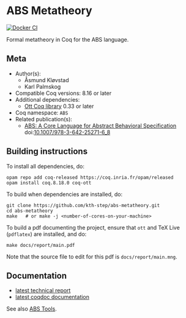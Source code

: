 <!---
This file was generated from `meta.yml`, please do not edit manually.
Follow the instructions on https://github.com/coq-community/templates to regenerate.
--->
# ABS Metatheory

[![Docker CI][docker-action-shield]][docker-action-link]

[docker-action-shield]: https://github.com/kth-step/abs-metatheory/actions/workflows/docker-action.yml/badge.svg?branch=master
[docker-action-link]: https://github.com/kth-step/abs-metatheory/actions/workflows/docker-action.yml




Formal metatheory in Coq for the ABS language.

## Meta

- Author(s):
  - Åsmund Kløvstad
  - Karl Palmskog
- Compatible Coq versions: 8.16 or later
- Additional dependencies:
  - [Ott Coq library](https://github.com/ott-lang/ott) 0.33 or later
- Coq namespace: `ABS`
- Related publication(s):
  - [ABS: A Core Language for Abstract Behavioral Specification](https://link.springer.com/chapter/10.1007/978-3-642-25271-6_8) doi:[10.1007/978-3-642-25271-6_8](https://doi.org/10.1007/978-3-642-25271-6_8)

## Building instructions

To install all dependencies, do:

```shell
opam repo add coq-released https://coq.inria.fr/opam/released
opam install coq.8.18.0 coq-ott
```

To build when dependencies are installed, do:
```shell
git clone https://github.com/kth-step/abs-metatheory.git
cd abs-metatheory
make   # or make -j <number-of-cores-on-your-machine> 
```

To build a pdf documenting the project, ensure that `ott` and
TeX Live (`pdflatex`) are installed, and do:
```shell
make docs/report/main.pdf
```
Note that the source file to edit for this pdf is `docs/report/main.mng`.

## Documentation

- [latest technical report](https://kth-step.github.io/abs-metatheory/docs/report/main.pdf)
- [latest coqdoc documentation](https://kth-step.github.io/abs-metatheory/docs/coqdoc/toc.html)

See also [ABS Tools](https://github.com/abstools/abstools).
